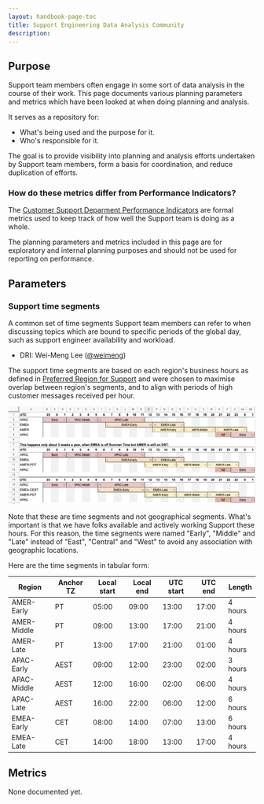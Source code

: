 ```yaml
---
layout: handbook-page-toc
title: Support Engineering Data Analysis Community
description:
---
```


## Purpose

Support team members often engage in some sort of data analysis in the course
of their work. This page documents various planning parameters and metrics
which have been looked at when doing planning and analysis.

It serves as a repository for:

* What's being used and the purpose for it.
* Who's responsible for it.

The goal is to provide visibility into planning and analysis efforts undertaken
by Support team members, form a basis for coordination, and reduce duplication
of efforts.

### How do these metrics differ from Performance Indicators?

The [Customer Support Deparment Performance Indicators](../performance-indicators/)
are formal metrics used to keep track of how well the Support team is doing as a
whole.

The planning parameters and metrics included in this page are for exploratory
and internal planning purposes and should not be used for reporting on
performance.

## Parameters

### Support time segments

A common set of time segments Support team members can refer to when discussing
topics which are bound to specific periods of the global day, such as support
engineer availability and workload.

* DRI: Wei-Meng Lee ([@weimeng](https://gitlab.com/weimeng))

The support time segments are based on each region's business hours as defined
in [Preferred Region for Support](/support/#effect-on-support-hours-if-a-preferred-region-for-support-is-chosen)
and were chosen to maximise overlap between region's segments, and to align with
periods of high customer messages received per hour.

![Support time segments](support_time_segments.png)

Note that these are time segments and not geographical segments. What's
important is that we have folks available and actively working Support these
hours. For this reason, the time segments were named "Early", "Middle" and
"Late" instead of "East", "Central" and "West" to avoid any association with
geographic locations.

Here are the time segments in tabular form:

| Region      | Anchor TZ | Local start | Local end | UTC start | UTC end | Length  |
|-------------|-----------|-------------|-----------|-----------|---------|---------|
| AMER-Early  | PT        | 05:00       | 09:00     | 13:00     | 17:00   | 4 hours |
| AMER-Middle | PT        | 09:00       | 13:00     | 17:00     | 21:00   | 4 hours |
| AMER-Late   | PT        | 13:00       | 17:00     | 21:00     | 01:00   | 4 hours |
| APAC-Early  | AEST      | 09:00       | 12:00     | 23:00     | 02:00   | 3 hours |
| APAC-Middle | AEST      | 12:00       | 16:00     | 02:00     | 06:00   | 4 hours |
| APAC-Late   | AEST      | 16:00       | 22:00     | 06:00     | 12:00   | 6 hours |
| EMEA-Early  | CET       | 08:00       | 14:00     | 07:00     | 13:00   | 6 hours |
| EMEA-Late   | CET       | 14:00       | 18:00     | 13:00     | 17:00   | 4 hours |

## Metrics

None documented yet.
